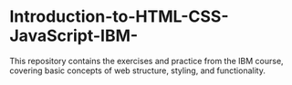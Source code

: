 # Introduction-to-HTML-CSS-JavaScript-IBM-
This repository contains the exercises and practice from the IBM course, covering basic concepts of web structure, styling, and functionality.
